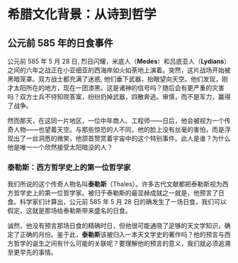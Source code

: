 # 希腊文化背景：从诗到哲学

## 公元前 585 年的日食事件

公元前 585 年 5 月 28 日, 烈日闪耀，米底人（**Medes**）和吕底亚人（**Lydians**）之间的六年之战正在小亚细亚的西海岸如火如荼地上演着。突然，这片战场开始被黑暗笼罩。双方战士都充满了迷惑, 他们垂下武器，抬眼望向天空。他们发现，刚才太阳所在的地方，现在一团漆黑。这是诸神的信号吗？随后会有更严重的灾害吗？双方士兵不待知晓答案，纷纷扔掉武器，四散奔逃。审慎，而不是军力，赢得了战争。

然而那天，在这同一片地区，一位中年商人、工程师——日后，他会被视为一个传奇人物——也望着天空。与那些惊恐的人不同，他的脸上没有丝毫的害怕，而是浮现出了一丝洞悉的微笑，他颔首赞赏着宇宙中的这个特别事件。此人是谁？为什么他是唯一一个欣然接受太阳暗没的人？

### 泰勒斯：西方哲学史上的第一位哲学家

我们所说的这个传奇人物名叫**泰勒斯**（Thales）。许多古代文献都把泰勒斯视为西方哲学史上的第一位哲学家。被归于泰勒斯的最显赫成就之一就是，他预言了日食。科学家们计算出，公元前 585 年 5 月 28 日的确发生了一场日食，我们可以假定，这就是那场给泰勒斯带来盛名的日食。

诚然，他没有预言那场日食的精确时日，但他很可能通晓了足够的天文学知识，确定了正确的月份。鉴于此，**泰勒斯**该被归入一本天文学史的著作吗？他的预言与西方哲学的诞生之间有什么可能的关联呢？要理解他的预言的意义，我们就必须追溯至更早先的事情。